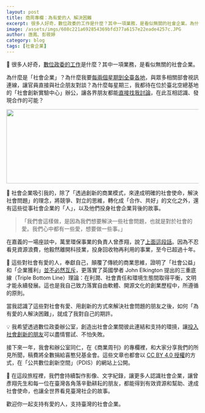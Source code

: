 ```yaml
---
layout: post
title: 商周專欄：為有愛的人 解決困難
excerpt: 很多人好奇，數位政委的工作是什麼？其中一項業務，是看似無關的社會企業。為什麼是「社會企業」？
image: /assets/imgs/608c221a692854369bfd377a6157e22eade4257c.JPG
author: 唐鳳、彭筱婷
category: blog
tags: [社會企業]
---
```


🔢 很多人好奇，<a href="https://talk.pdis.nat.gov.tw/uploads/default/original/2X/3/350d9773f54d40093ca11fafe08dc7da7568079b.jpg">數位政委的工作</a>是什麼？其中一項業務，是看似無關的社會企業。

為什麼是「社會企業」？為什麼我要[每兩個星期到全臺各地](http://sme.moeasmea.gov.tw/startup/modules/se/mod_gov/)，與眾多相關部會視訊連線，讓官員直接與社企朋友對談？為什麼每星期三，我都待在位於臺北空總基地的「社會創新實驗中心」辦公，讓各界朋友都能[直接找我討論](https://pdis.github.io/socialinnovationlab-calendar/)，在此互相認識、發現合作的可能？

<center><img src="https://talk.pdis.nat.gov.tw/uploads/default/original/2X/2/2163dd31bc155efa9922034e10fe0a168c829fa0.jpg" width="690" height="194"></center>

🚸 社會企業吸引我的，除了「透過創新的商業模式，來達成明確的社會使命，解決社會問題」的理念，將競爭、對立的思維，轉化成「合作、共好」的文化之外，還有這些從事社會企業的「人」，以及他們投身社會企業背後的故事。

> 「我們會這樣做，是因為我們想要解決一些社會問題，也就是對於社會的愛。我們心中都有一些愛，想要做一些事。」

在嘉義的一場座談中，萬里環保事業的負責人曾彥翔，說了[上面這段話](https://sayit.pdis.nat.gov.tw/2017-11-28-%E7%A4%BE%E6%9C%83%E4%BC%81%E6%A5%AD%E7%AC%AC%E4%B8%89%E6%AC%A1%E5%B7%A1%E8%BF%B4%E6%9C%83%E8%AD%B0#s119773)。因為不忍看見資源浪費，他毅然離開科技業，投身回收物再利用的事業，至今已超過十年。

🎪 這些對社會有愛的人，奉獻自己，顛覆了傳統的商業思維，證明了「社會公益」和「企業獲利」[並不必然互斥](https://issuu.com/pdis.tw/docs/10602341570)，更落實了英國學者 John Elkington 提出的三重底線（Triple Bottom Line）理論：在利潤、社會責任和環境生態間取得平衡，文明才能永續發展。這也是我自己致力落實自由軟體、開源文化的創業歷程中，所遵循的原則。 

當我認識了這些對社會有愛、用創新的方式來解決社會問題的朋友之後，如何「為有愛的人解決困難」，就成了我對自己的期許。

💡 我希望透過數位政委辦公室，創造出社會企業間彼此連結和支持的環摬，讓[投入社會創新的朋友](https://sme.moeasmea.gov.tw/startup/modules/se/mod_case/list.php)可以盡情嘗試、不怕失敗。

接下來一年，我會和辦公室同仁，在《商業周刊》的專欄裡，和大家分享我們的所見所聞，稿費將全數捐給喜憨兒基金會。這些文章也都會以 <a rel="license" href="https://creativecommons.org/licenses/by/4.0/deed.zh_TW">CC BY 4.0 授權</a>的方式，在「公共數位創新空間」（PDIS）的網站上公開。

🎥 在這段旅程裡，我們會持續製作影像、文字紀錄，讓更多人認識社會企業，讓曾彥翔先生和每一位在臺灣各角落辛勤耕耘的朋友，都能得到有效資源和幫助、達成社會使命，也讓全世界看見臺灣社企的故事。

歡迎你一起支持有愛的人，支持臺灣的社會企業。
